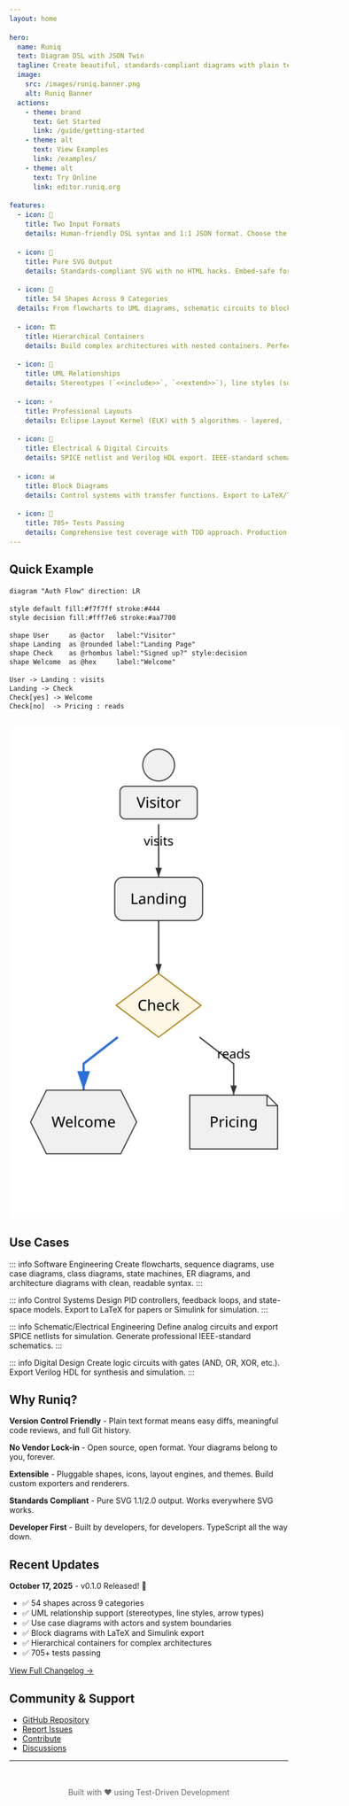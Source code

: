 ```yaml
---
layout: home

hero:
  name: Runiq
  text: Diagram DSL with JSON Twin
  tagline: Create beautiful, standards-compliant diagrams with plain text. Two inputs, one AST, pure SVG output. Live demo - Render Runiq DSL to SVG in your browser.
  image:
    src: /images/runiq.banner.png
    alt: Runiq Banner
  actions:
    - theme: brand
      text: Get Started
      link: /guide/getting-started
    - theme: alt
      text: View Examples
      link: /examples/
    - theme: alt
      text: Try Online
      link: editor.runiq.org

features:
  - icon: 📝
    title: Two Input Formats
    details: Human-friendly DSL syntax and 1:1 JSON format. Choose the one that fits your workflow.

  - icon: 🎨
    title: Pure SVG Output
    details: Standards-compliant SVG with no HTML hacks. Embed-safe for PowerPoint, Keynote, Google Slides.

  - icon: 🔧
    title: 54 Shapes Across 9 Categories
  details: From flowcharts to UML diagrams, schematic circuits to block diagrams.

  - icon: 🏗️
    title: Hierarchical Containers
    details: Build complex architectures with nested containers. Perfect for C4, BPMN, and microservices diagrams.

  - icon: 🔗
    title: UML Relationships
    details: Stereotypes (`<<include>>`, `<<extend>>`), line styles (solid, dashed, dotted), arrow types (standard, hollow, open).

  - icon: ⚡
    title: Professional Layouts
    details: Eclipse Layout Kernel (ELK) with 5 algorithms - layered, force, stress, tree, radial.

  - icon: 🔌
    title: Electrical & Digital Circuits
    details: SPICE netlist and Verilog HDL export. IEEE-standard schematic rendering.

  - icon: 📊
    title: Block Diagrams
    details: Control systems with transfer functions. Export to LaTeX/TikZ and Simulink.

  - icon: 🧪
    title: 705+ Tests Passing
    details: Comprehensive test coverage with TDD approach. Production-ready quality.
---
```


## Quick Example

```runiq
diagram "Auth Flow" direction: LR

style default fill:#f7f7ff stroke:#444
style decision fill:#fff7e6 stroke:#aa7700

shape User     as @actor   label:"Visitor"
shape Landing  as @rounded label:"Landing Page"
shape Check    as @rhombus label:"Signed up?" style:decision
shape Welcome  as @hex     label:"Welcome"

User -> Landing : visits
Landing -> Check
Check[yes] -> Welcome
Check[no]  -> Pricing : reads
```

<div style="margin: 2rem 0;">
  <img src="/examples/auth-flow.svg" alt="Auth Flow Diagram" style="max-width: 600px; margin: 0 auto; display: block;">
</div>

## Use Cases

::: info Software Engineering
Create flowcharts, sequence diagrams, use case diagrams, class diagrams, state machines, ER diagrams, and architecture diagrams with clean, readable syntax.
:::

::: info Control Systems
Design PID controllers, feedback loops, and state-space models. Export to LaTeX for papers or Simulink for simulation.
:::

::: info Schematic/Electrical Engineering
Define analog circuits and export SPICE netlists for simulation. Generate professional IEEE-standard schematics.
:::

::: info Digital Design
Create logic circuits with gates (AND, OR, XOR, etc.). Export Verilog HDL for synthesis and simulation.
:::

## Why Runiq?

**Version Control Friendly** - Plain text format means easy diffs, meaningful code reviews, and full Git history.

**No Vendor Lock-in** - Open source, open format. Your diagrams belong to you, forever.

**Extensible** - Pluggable shapes, icons, layout engines, and themes. Build custom exporters and renderers.

**Standards Compliant** - Pure SVG 1.1/2.0 output. Works everywhere SVG works.

**Developer First** - Built by developers, for developers. TypeScript all the way down.

## Recent Updates

**October 17, 2025** - v0.1.0 Released! 🎉

- ✅ 54 shapes across 9 categories
- ✅ UML relationship support (stereotypes, line styles, arrow types)
- ✅ Use case diagrams with actors and system boundaries
- ✅ Block diagrams with LaTeX and Simulink export
- ✅ Hierarchical containers for complex architectures
- ✅ 705+ tests passing

[View Full Changelog →](/CHANGELOG)

## Community & Support

- [GitHub Repository](https://github.com/jgreywolf/runiq)
- [Report Issues](https://github.com/jgreywolf/runiq/issues)
- [Contribute](https://github.com/jgreywolf/runiq/pulls)
- [Discussions](https://github.com/jgreywolf/runiq/discussions)

---

<div style="text-align: center; margin-top: 3rem; color: #666;">
  Built with ❤️ using Test-Driven Development
</div>
